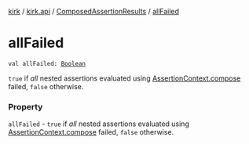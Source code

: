 [kirk](../../index.md) / [kirk.api](../index.md) / [ComposedAssertionResults](index.md) / [allFailed](./all-failed.md)

# allFailed

`val allFailed: `[`Boolean`](https://kotlinlang.org/api/latest/jvm/stdlib/kotlin/-boolean/index.html)

`true` if *all* nested assertions evaluated using
[AssertionContext.compose](../-assertion-context/compose.md) failed, `false` otherwise.

### Property

`allFailed` - `true` if *all* nested assertions evaluated using
[AssertionContext.compose](../-assertion-context/compose.md) failed, `false` otherwise.